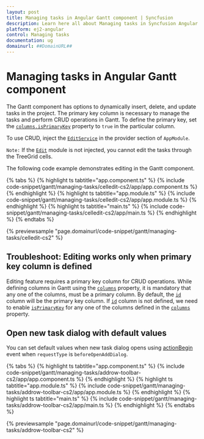 ```yaml
---
layout: post
title: Managing tasks in Angular Gantt component | Syncfusion
description: Learn here all about Managing tasks in Syncfusion Angular Gantt component of Syncfusion Essential JS 2 and more.
platform: ej2-angular
control: Managing tasks 
documentation: ug
domainurl: ##DomainURL##
---
```


# Managing tasks in Angular Gantt component

The Gantt component has options to dynamically insert, delete, and update tasks in the project. The primary key column is necessary to manage the tasks and perform CRUD operations in Gantt. To define the primary key, set the [`columns.isPrimaryKey`](https://ej2.syncfusion.com/angular/documentation/api/gantt/column/#isprimarykey) property to `true` in the particular column.

To use CRUD, inject the [`EditService`](https://ej2.syncfusion.com/angular/documentation/api/gantt/#editmodule) in the provider section of `AppModule`.

`Note:` If the [`Edit`](https://ej2.syncfusion.com/angular/documentation/api/gantt/#editmodule) module is not injected, you cannot edit the tasks through the TreeGrid cells.

The following code example demonstrates editing in the Gantt component.

{% tabs %}
{% highlight ts tabtitle="app.component.ts" %}
{% include code-snippet/gantt/managing-tasks/celledit-cs2/app/app.component.ts %}
{% endhighlight %}
{% highlight ts tabtitle="app.module.ts" %}
{% include code-snippet/gantt/managing-tasks/celledit-cs2/app/app.module.ts %}
{% endhighlight %}
{% highlight ts tabtitle="main.ts" %}
{% include code-snippet/gantt/managing-tasks/celledit-cs2/app/main.ts %}
{% endhighlight %}
{% endtabs %}
  
{% previewsample "page.domainurl/code-snippet/gantt/managing-tasks/celledit-cs2" %}

## Troubleshoot: Editing works only when primary key column is defined

Editing feature requires a primary key column for CRUD operations. While defining columns in Gantt using the [`columns`](https://ej2.syncfusion.com/angular/documentation/api/gantt/#columns) property, it is mandatory that any one of the columns, must be a primary column. By default, the [`id`](https://ej2.syncfusion.com/angular/documentation/api/gantt/taskFields/#id) column will be the primary key column.  If [`id`](https://ej2.syncfusion.com/angular/documentation/api/gantt/taskFields/#id) column is not defined, we need to enable [`isPrimaryKey`](https://ej2.syncfusion.com/angular/documentation/api/gantt/column/#isprimarykey) for any one of the columns defined in the [`columns`](https://ej2.syncfusion.com/angular/documentation/api/gantt/#columns) property.

## Open new task dialog with default values

You can set default values when new task dialog opens using [actionBegin](https://ej2.syncfusion.com/angular/documentation/api/gantt/#actionbegin) event when `requestType` is `beforeOpenAddDialog`.

{% tabs %}
{% highlight ts tabtitle="app.component.ts" %}
{% include code-snippet/gantt/managing-tasks/addrow-toolbar-cs2/app/app.component.ts %}
{% endhighlight %}
{% highlight ts tabtitle="app.module.ts" %}
{% include code-snippet/gantt/managing-tasks/addrow-toolbar-cs2/app/app.module.ts %}
{% endhighlight %}
{% highlight ts tabtitle="main.ts" %}
{% include code-snippet/gantt/managing-tasks/addrow-toolbar-cs2/app/main.ts %}
{% endhighlight %}
{% endtabs %}
  
{% previewsample "page.domainurl/code-snippet/gantt/managing-tasks/addrow-toolbar-cs2" %}